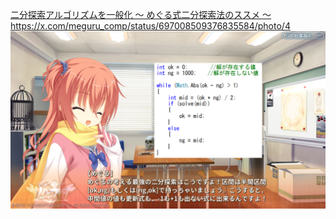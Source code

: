 [二分探索アルゴリズムを一般化 〜 めぐる式二分探索法のススメ 〜](https://qiita.com/drken/items/97e37dd6143e33a64c8c)
https://x.com/meguru_comp/status/697008509376835584/photo/4
![alt text](image.png)
